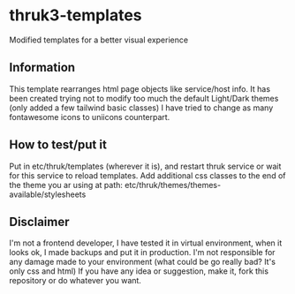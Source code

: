 # thruk3-templates
Modified templates for a better visual experience

## Information
This template rearranges html page objects like service/host info.
It has been created trying not to modify too much the default Light/Dark themes (only added a few tailwind basic classes)
I have tried to change as many fontawesome icons to uniicons counterpart.

## How to test/put it
Put in etc/thruk/templates (wherever it is), and restart thruk service or wait for this service to reload templates.
Add additional css classes to the end of the theme you ar using at path: etc/thruk/themes/themes-available/stylesheets

## Disclaimer
I'm not a frontend developer, I have tested it in virtual environment, when it looks ok, I made backups and put it in production.
I'm not responsible for any damage made to your environment (what could be go really bad? It's only css and html)
If you have any idea or suggestion, make it, fork this repository or do whatever you want.

